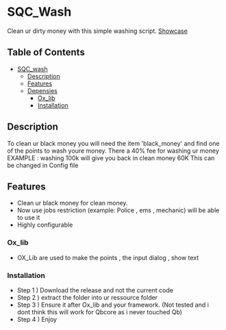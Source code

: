 # SQC_Wash
Clean ur dirty money with this simple washing script. [Showcase](https://medal.tv/games/gta-v/clips/1IoziNOVbZb-hI/d1337whQQhEx?invite=cr-MSxuS2MsNjIxNDg0NDgs)
## Table of Contents
- [SQC_wash](SQC-wash)
  - [Description](#description)
  - [Features](#features)
  - [Depensies](Depensies)
    - [Ox_lib](https://overextended.dev/ox_lib)
    - [Installation](#installation)
## Description
To clean ur black money you will need the item 'black_money' and find one of the points to wash youre money.
There a 40% fee for washing ur money EXAMPLE : washing 100k will give you back in clean money 60K This can be changed in Config file
## Features
- Clean ur black money for clean money.
- Now use jobs restriction (example: Police , ems , mechanic) will be able to use it
- Highly configurable
### Ox_lib
- OX_Lib are used to make the points , the input dialog , show text
### Installation
- Step 1 ) Download the release and not the current code
- Step 2 ) extract the folder into ur ressource folder 
- Step 3 ) Ensure it after Ox_lib and your framework. (Not tested and i dont think this will work for Qbcore as i never touched Qb)
- Step 4 ) Enjoy

